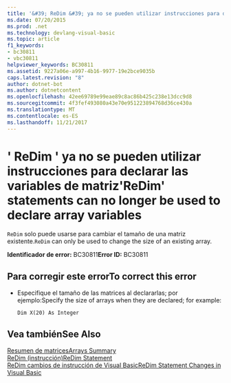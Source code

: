 ```yaml
---
title: '&#39; ReDim &#39; ya no se pueden utilizar instrucciones para declarar las variables de matriz'
ms.date: 07/20/2015
ms.prod: .net
ms.technology: devlang-visual-basic
ms.topic: article
f1_keywords:
- bc30811
- vbc30811
helpviewer_keywords: BC30811
ms.assetid: 9227a06e-a997-4b16-9977-19e2bce9035b
caps.latest.revision: "8"
author: dotnet-bot
ms.author: dotnetcontent
ms.openlocfilehash: 42ee69789e99eae89c8ac86b425c238e13dcc9d8
ms.sourcegitcommit: 4f3fef493080a43e70e951223894768d36ce430a
ms.translationtype: MT
ms.contentlocale: es-ES
ms.lasthandoff: 11/21/2017
---
```

# <a name="39redim39-statements-can-no-longer-be-used-to-declare-array-variables"></a><span data-ttu-id="36290-102">&#39; ReDim &#39; ya no se pueden utilizar instrucciones para declarar las variables de matriz</span><span class="sxs-lookup"><span data-stu-id="36290-102">&#39;ReDim&#39; statements can no longer be used to declare array variables</span></span>
<span data-ttu-id="36290-103">`ReDim` solo puede usarse para cambiar el tamaño de una matriz existente.</span><span class="sxs-lookup"><span data-stu-id="36290-103">`ReDim` can only be used to change the size of an existing array.</span></span>  
  
 <span data-ttu-id="36290-104">**Identificador de error:** BC30811</span><span class="sxs-lookup"><span data-stu-id="36290-104">**Error ID:** BC30811</span></span>  
  
## <a name="to-correct-this-error"></a><span data-ttu-id="36290-105">Para corregir este error</span><span class="sxs-lookup"><span data-stu-id="36290-105">To correct this error</span></span>  
  
-   <span data-ttu-id="36290-106">Especifique el tamaño de las matrices al declararlas; por ejemplo:</span><span class="sxs-lookup"><span data-stu-id="36290-106">Specify the size of arrays when they are declared; for example:</span></span>  
  
    ```  
    Dim X(20) As Integer  
    ```  
  
## <a name="see-also"></a><span data-ttu-id="36290-107">Vea también</span><span class="sxs-lookup"><span data-stu-id="36290-107">See Also</span></span>  
 [<span data-ttu-id="36290-108">Resumen de matrices</span><span class="sxs-lookup"><span data-stu-id="36290-108">Arrays Summary</span></span>](../../visual-basic/language-reference/keywords/arrays-summary.md)  
 [<span data-ttu-id="36290-109">ReDim (instrucción)</span><span class="sxs-lookup"><span data-stu-id="36290-109">ReDim Statement</span></span>](../../visual-basic/language-reference/statements/redim-statement.md)  
 [<span data-ttu-id="36290-110">ReDim cambios de instrucción de Visual Basic</span><span class="sxs-lookup"><span data-stu-id="36290-110">ReDim Statement Changes in Visual Basic</span></span>](http://msdn.microsoft.com/en-us/b4da14db-ff23-490f-b3c6-d7ae1b649532)
